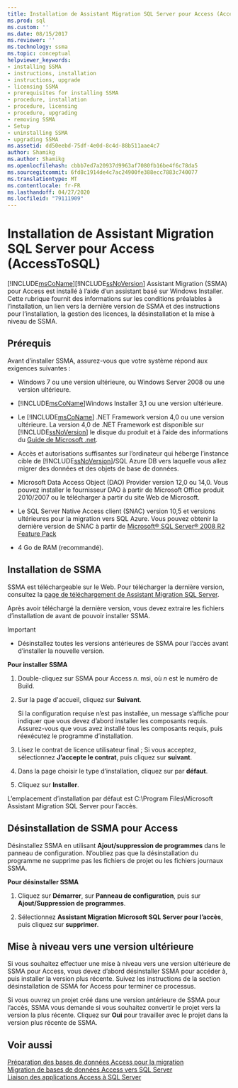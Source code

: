 ```yaml
---
title: Installation de Assistant Migration SQL Server pour Access (AccessToSQL) | Microsoft Docs
ms.prod: sql
ms.custom: ''
ms.date: 08/15/2017
ms.reviewer: ''
ms.technology: ssma
ms.topic: conceptual
helpviewer_keywords:
- installing SSMA
- instructions, installation
- instructions, upgrade
- licensing SSMA
- prerequisites for installing SSMA
- procedure, installation
- procedure, licensing
- procedure, upgrading
- removing SSMA
- Setup
- uninstalling SSMA
- upgrading SSMA
ms.assetid: dd50eebd-75df-4e0d-8c4d-88b511aae4c7
author: Shamikg
ms.author: Shamikg
ms.openlocfilehash: cbbb7ed7a20937d9963af7080fb16be4f6c78da5
ms.sourcegitcommit: 6fd8c1914de4c7ac24900fe388ecc7883c740077
ms.translationtype: MT
ms.contentlocale: fr-FR
ms.lasthandoff: 04/27/2020
ms.locfileid: "79111909"
---
```

# <a name="installing-sql-server-migration-assistant-for-access-accesstosql"></a>Installation de Assistant Migration SQL Server pour Access (AccessToSQL)
[!INCLUDE[msCoName](../../includes/msconame_md.md)][!INCLUDE[ssNoVersion](../../includes/ssnoversion-md.md)] Assistant Migration (SSMA) pour Access est installé à l’aide d’un assistant basé sur Windows Installer. Cette rubrique fournit des informations sur les conditions préalables à l’installation, un lien vers la dernière version de SSMA et des instructions pour l’installation, la gestion des licences, la désinstallation et la mise à niveau de SSMA.  
  
## <a name="prerequisites"></a>Prérequis  
Avant d’installer SSMA, assurez-vous que votre système répond aux exigences suivantes :  
  
-   Windows 7 ou une version ultérieure, ou Windows Server 2008 ou une version ultérieure.  
  
-   [!INCLUDE[msCoName](../../includes/msconame_md.md)]Windows Installer 3,1 ou une version ultérieure.  
  
-   Le [!INCLUDE[msCoName](../../includes/msconame_md.md)] .NET Framework version 4,0 ou une version ultérieure. La version 4,0 de .NET Framework est disponible sur [!INCLUDE[ssNoVersion](../../includes/ssnoversion-md.md)] le disque du produit et à l’aide des informations du [Guide de Microsoft .net](https://docs.microsoft.com/dotnet/framework/).
  
-   Accès et autorisations suffisantes sur l’ordinateur qui héberge l’instance cible de [!INCLUDE[ssNoVersion](../../includes/ssnoversion-md.md)]/SQL Azure DB vers laquelle vous allez migrer des données et des objets de base de données.  
  
-   Microsoft Data Access Object (DAO) Provider version 12,0 ou 14,0. Vous pouvez installer le fournisseur DAO à partir de Microsoft Office produit 2010/2007 ou le télécharger à partir du site Web de Microsoft.  
  
-   Le SQL Server Native Access client (SNAC) version 10,5 et versions ultérieures pour la migration vers SQL Azure. Vous pouvez obtenir la dernière version de SNAC à partir de [Microsoft® SQL Server® 2008 R2 Feature Pack](https://www.microsoft.com/download/details.aspx?id=44272)  
  
-   4 Go de RAM (recommandé).  
  
## <a name="installing-ssma"></a>Installation de SSMA  
SSMA est téléchargeable sur le Web. Pour télécharger la dernière version, consultez la [page de téléchargement de Assistant Migration SQL Server](https://aka.ms/ssmaforaccess).  
  
Après avoir téléchargé la dernière version, vous devez extraire les fichiers d’installation de avant de pouvoir installer SSMA.

> [!IMPORTANT]  
> -   Désinstallez toutes les versions antérieures de SSMA pour l’accès avant d’installer la nouvelle version.  
  
**Pour installer SSMA**  
  
1.  Double-cliquez sur SSMA pour Access *n*. msi, où *n* est le numéro de Build.  
  
2.  Sur la page d'accueil, cliquez sur **Suivant**.  
  
    Si la configuration requise n’est pas installée, un message s’affiche pour indiquer que vous devez d’abord installer les composants requis. Assurez-vous que vous avez installé tous les composants requis, puis réexécutez le programme d’installation.  
  
3.  Lisez le contrat de licence utilisateur final ; Si vous acceptez, sélectionnez **J’accepte le contrat**, puis cliquez sur **suivant**.  
  
4.  Dans la page choisir le type d’installation, cliquez sur par **défaut**.  
  
5.  Cliquez sur **Installer**.  
  
L’emplacement d’installation par défaut est C:\Program Files\Microsoft Assistant Migration SQL Server pour l’accès.  
  
## <a name="uninstalling-ssma-for-access"></a>Désinstallation de SSMA pour Access  
Désinstallez SSMA en utilisant **Ajout/suppression de programmes** dans le panneau de configuration. N’oubliez pas que la désinstallation du programme ne supprime pas les fichiers de projet ou les fichiers journaux SSMA.  
  
**Pour désinstaller SSMA**  
  
1.  Cliquez sur **Démarrer**, sur **Panneau de configuration**, puis sur **Ajout/Suppression de programmes**.  
  
2.  Sélectionnez **Assistant Migration Microsoft SQL Server pour l’accès**, puis cliquez sur **supprimer**.  
  
## <a name="upgrading-to-a-later-version"></a>Mise à niveau vers une version ultérieure  
Si vous souhaitez effectuer une mise à niveau vers une version ultérieure de SSMA pour Access, vous devez d’abord désinstaller SSMA pour accéder à, puis installer la version plus récente. Suivez les instructions de la section désinstallation de SSMA for Access pour terminer ce processus.  
  
Si vous ouvrez un projet créé dans une version antérieure de SSMA pour l’accès, SSMA vous demande si vous souhaitez convertir le projet vers la version la plus récente. Cliquez sur **Oui** pour travailler avec le projet dans la version plus récente de SSMA.  
  
## <a name="see-also"></a>Voir aussi  
[Préparation des bases de données Access pour la migration](preparing-access-databases-for-migration-accesstosql.md)  
[Migration de bases de données Access vers SQL Server](migrating-access-databases-to-sql-server-azure-sql-db-accesstosql.md)  
[Liaison des applications Access à SQL Server](linking-access-applications-to-sql-server-azure-sql-db-accesstosql.md)  
  
